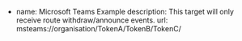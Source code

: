   - name: Microsoft Teams Example
    description: This target will only receive route withdraw/announce events.
    url: msteams://organisation/TokenA/TokenB/TokenC/
